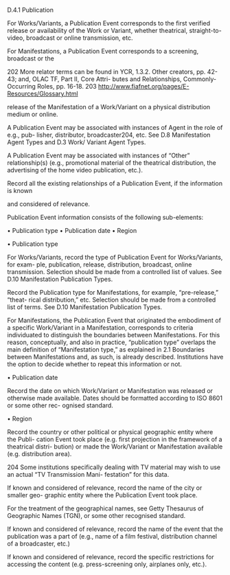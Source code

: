 D.4.1 Publication

For  Works/Variants,  a  Publication  Event  corresponds  to  the  first  verified  release  or
availability of the Work or Variant, whether theatrical, straight-to-video, broadcast or
online transmission, etc.

For Manifestations, a Publication Event corresponds to a screening, broadcast or the

202  More relator terms can be found in YCR, 1.3.2. Other creators, pp. 42-43; and, OLAC TF, Part II, Core Attri-
butes and Relationships, Commonly-Occurring Roles, pp. 16-18.
203  http://www.fiafnet.org/pages/E-Resources/Glossary.html



release  of  the  Manifestation  of  a  Work/Variant  on  a  physical  distribution  medium  or
online.

A Publication Event may be associated with instances of Agent in the role of e.g., pub-
lisher, distributor, broadcaster204, etc. See D.8 Manifestation Agent Types and D.3 Work/
Variant Agent Types.

A Publication Event may be associated with instances of “Other” relationship(s) (e.g.,
promotional  material  of  the  theatrical  distribution,  the  advertising  of  the  home  video
publication, etc.).

Record all the existing relationships of a Publication Event, if the information is known

and considered of relevance.

Publication Event information consists of the following sub-elements:

•	 Publication type
•	 Publication date
•	 Region

•	 Publication type

For Works/Variants, record the type of Publication Event for Works/Variants, for exam-
ple, publication, release, distribution, broadcast, online transmission. Selection should
be made from a controlled list of values. See D.10 Manifestation Publication Types.

Record the Publication type for Manifestations, for example, “pre-release,” “theat-
rical distribution,” etc. Selection should be made from a controlled list of terms. See
D.10 Manifestation Publication Types.

For Manifestations, the Publication Event that originated the embodiment of a specific
Work/Variant in a Manifestation, corresponds to criteria individuated to distinguish the
boundaries between Manifestations. For this reason, conceptually, and also in practice,
“publication type” overlaps the main definition of “Manifestation type,” as explained in
2.1 Boundaries between Manifestations and, as such, is already described. Institutions
have the option to decide whether to repeat this information or not.

•	 Publication date

Record the date on which Work/Variant or Manifestation was released or otherwise
made available. Dates should be formatted according to ISO 8601 or some other rec-
ognised standard.

•	 Region

Record the country or other political or physical geographic entity where the Publi-
cation Event took place (e.g. first projection in the framework of a theatrical distri-
bution) or made the Work/Variant or Manifestation available (e.g. distribution area).

204 Some institutions specifically dealing with TV material may wish to use an actual “TV Transmission Mani-
festation” for this data.



If  known  and  considered  of  relevance,  record  the  name  of  the  city  or  smaller  geo-
graphic entity where the Publication Event took place.

For  the  treatment  of  the  geographical  names,  see  Getty  Thesaurus  of  Geographic
Names (TGN), or some other recognised standard.

If known and considered of relevance, record the name of the event that the publication
was a part of (e.g., name of a film festival, distribution channel of a broadcaster, etc.)

If known and considered of relevance, record the specific restrictions for accessing
the content (e.g. press-screening only, airplanes only, etc.).
